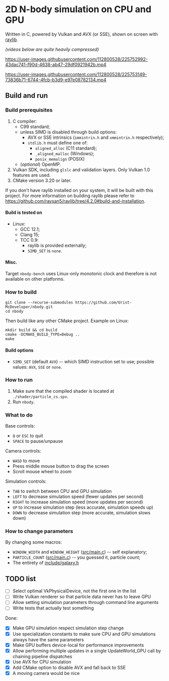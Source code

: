 # 2D N-body simulation on CPU and GPU

Written in C, powered by Vulkan and AVX (or SSE), shown on screen with [raylib](https://github.com/raysan5/raylib).

*(videos below are quite heavily compressed)*

https://user-images.githubusercontent.com/112800528/225752992-43dac741-f90d-4638-ab47-29df0921942b.mp4

https://user-images.githubusercontent.com/112800528/225753149-73836b71-6744-4fcb-b3d9-e97e08782134.mp4

## Build and run

### Build prerequisites

1. C compiler:
   * C99 standard;
   * unless SIMD is disabled through build options:
      * AVX or SSE intrinsics (`immintrin.h` and `xmmintrin.h` respectively);
      * `stdlib.h` must define one of:
         * `aligned_alloc` (C11 standard);
         * `_aligned_malloc` (Windows);
         * `posix_memalign` (POSIX)
   * (*optional*) OpenMP.
2. Vulkan SDK, including `glslc` and validation layers. Only Vulkan 1.0 features are used.
3. CMake version 3.20 or later.

If you don't have raylib installed on your system, it will be built with this project. For more information
on building raylib please refer to https://github.com/raysan5/raylib/tree/4.2.0#build-and-installation.

#### Build is tested on

* Linux:
   * GCC 12.1;
   * Clang 15;
   * TCC 0.9:
      * raylib is provided externally;
      * `SIMD_SET` is `none`.

#### Misc.

Target `nbody-bench` uses Linux-only monotonic clock and therefore is not available on other platforms.

### How to build

```shell
git clone --recurse-submodules https://github.com/Urist-McDeveloper/nbody.git
cd nbody
```

Then build like any other CMake project. Example on Linux:

```shell
mkdir build && cd build
cmake -DCMAKE_BUILD_TYPE=Debug ..
make
```

#### Build options

* `SIMD_SET` (default `AVX`) -- which SIMD instruction set to use; possible values: `AVX`, `SSE` or `none`.

### How to run

1. Make sure that the compiled shader is located at `./shader/particle_cs.spv`.
2. Run `nbody`.

### What to do

Base controls:

* `Q` or `ESC` to quit
* `SPACE` to pause/unpause

Camera controls:

* `WASD` to move
* Press middle mouse button to drag the screen
* Scroll mouse wheel to zoom

Simulation controls:

* `TAB` to switch between CPU and GPU simulation
* `LEFT` to decrease simulation speed (fewer updates per second)
* `RIGHT` to increase simulation speed (more updates per second)
* `UP` to increase simulation step (less accurate, simulation speeds up)
* `DOWN` to decrease simulation step (more accurate, simulation slows down)

### How to change parameters

By changing some macros:

* `WINDOW_WIDTH` and `WINDOW_HEIGHT` ([src/main.c](src/main.c#L10)) -- self explanatory;
* `PARTICLE_COUNT` ([src/main.c](src/main.c#L13)) -- you guessed it, particle count;
* The entirety of [include/galaxy.h](include/galaxy.h)

## TODO list

- [ ] Select optimal VkPhysicalDevice, not the first one in the list
- [ ] Write Vulkan renderer so that particle data never has to leave GPU
- [ ] Allow setting simulation parameters through command line arguments
- [ ] Write tests that actually test something

Done:

- [x] Make GPU simulation respect simulation step change
- [x] Use specialization constants to make sure CPU and GPU simulations always have the same parameters
- [x] Make GPU buffers device-local for performance improvements
- [x] Allow performing multiple updates in a single UpdateWorld_GPU call by chaining pipeline dispatches
- [x] Use AVX for CPU simulation
- [x] Add CMake option to disable AVX and fall back to SSE
- [x] A moving camera would be nice
